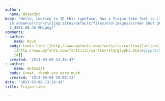 ```yaml
---
author:
  name: dotexdot
body: "Hello, looking to ID this typeface. Has a Trajan-like feel to it... Thanks
  in advance!\r\n\r\n[img:sites/default/files/old-images/Screen Shot 2013-03-06 at
  5_4492.09.46 PM.png]"
comments:
- author:
    name: Ryuk
  body: Looks like [[http://www.myfonts.com/fonts/itc/carlton|Carlton]] using the
    [[http://www.myfonts.com/fonts/itc/carlton/std/glyphs.html#glyphs/540874/208|alternate
    /A]].
  created: '2013-03-08 13:46:47'
- author:
    name: dotexdot
  body: Great, thank you very much.
  created: '2013-03-08 18:08:13'
date: '2013-03-08 13:26:42'
title: Trajan-like

---
```

